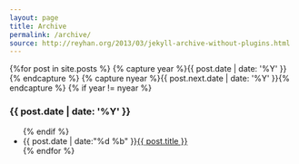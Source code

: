 ```yaml
---
layout: page
title: Archive
permalink: /archive/
source: http://reyhan.org/2013/03/jekyll-archive-without-plugins.html
---
```


<section id="archive">
  {%for post in site.posts %}
    {% capture year %}{{ post.date | date: '%Y' }}{% endcapture %}
    {% capture nyear %}{{ post.next.date | date: '%Y' }}{% endcapture %}
    {% if year != nyear %}
      </ul>
      <h3>{{ post.date | date: '%Y' }}</h3>
      <ul class="past">
    {% endif %}
    <li><time>{{ post.date | date:"%d %b" }}</time><a href="{{ post.url }}">{{ post.title }}</a></li>
  {% endfor %}
  </ul>
</section>